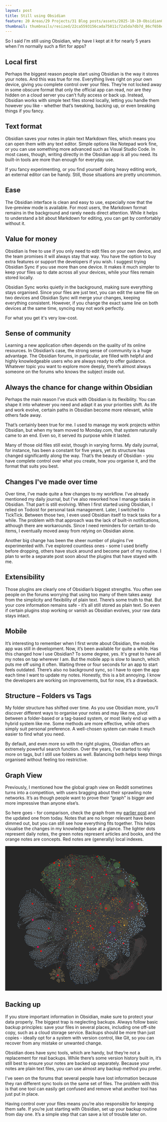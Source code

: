 ```yaml
---
layout: post
title: Still using Obsidian
feature: 20 Areas/29 Projects/31 Blog posts/assets/2025-10-19-ObsidianGraphView.png
thumbnail: thumbnails/resized/22ca5593156cada75811c72a5da7db7d_86cf658e.webp
---
```


So I said I'm still using Obsidian, why have I kept at it for nearly 5 years when I'm normally such a flirt for apps?

## Local first

Perhaps the biggest reason people start using Obsidian is the way it stores your notes. And this was true for me. Everything lives right on your own device, giving you complete control over your files. They’re not locked away in some obscure format that only the official app can read, nor are they hidden on a cloud server you can’t fully access or back up. Instead, Obsidian works with simple text files stored locally, letting you handle them however you like - whether that’s tweaking, backing up, or even breaking things if you fancy.

## Text format

Obsidian saves your notes in plain text Markdown files, which means you can open them with any text editor. Simple options like Notepad work fine, or you can use something more advanced such as Visual Studio Code. In most cases, though, writing directly in the Obsidian app is all you need. Its built-in tools are more than enough for everyday use.

If you fancy experimenting, or you find yourself doing heavy editing work, an external editor can be handy. Still, those situations are pretty uncommon.

## Ease

The Obsidian interface is clean and easy to use, especially now that the live-preview mode is available. For most users, the Markdown format remains in the background and rarely needs direct attention. While it helps to understand a bit about Markdown for editing, you can get by comfortably without it.

## Value for money

Obsidian is free to use if you only need to edit files on your own device, and the team promises it will always stay that way. You have the option to buy extra features or support the developers if you wish. I suggest trying Obsidian Sync if you use more than one device. It makes it much simpler to keep your files up to date across all your devices, while your files remain stored locally.

Obsidian Sync works quietly in the background, making sure everything stays organised. Since your files are just text, you can edit the same file on two devices and Obsidian Sync will merge your changes, keeping everything consistent. However, if you change the exact same line on both devices at the same time, syncing may not work perfectly.

For what you get it's very low-cost.

## Sense of community

Learning a new application often depends on the quality of its online resources. In Obsidian’s case, the strong sense of community is a huge advantage. The Obsidian forums, in particular, are filled with helpful and highly knowledgeable users who are always ready to offer guidance. Whatever topic you want to explore more deeply, there’s almost always someone on the forums who knows the subject inside out.

## Always the chance for change within Obsidian

Perhaps the main reason I’ve stuck with Obsidian is its flexibility. You can shape it into whatever you need and adapt it as your priorities shift. As life and work evolve, certain paths in Obsidian become more relevant, while others fade away.

That’s certainly been true for me. I used to manage my work projects within Obsidian, but when my team moved to Monday.com, that system naturally came to an end. Even so, it served its purpose while it lasted.

Many of those old files still exist, though in varying forms. My daily journal, for instance, has been a constant for five years, yet its structure has changed significantly along the way. That’s the beauty of Obsidian - you have complete control over what you create, how you organise it, and the format that suits you best.

## Changes I've made over time

Over time, I’ve made quite a few changes to my workflow. I’ve already mentioned my daily journal, but I’ve also reworked how I manage tasks in Obsidian. That part is still evolving. When I first started using Obsidian, I relied on Todoist for personal task management. Later, I switched to TickTick. Between those two, I even used Obsidian itself to track tasks for a while. The problem with that approach was the lack of built-in notifications, although there are workarounds. Since I need reminders for certain to-do items, I eventually moved away from relying on Obsidian alone.

Another big change has been the sheer number of plugins I’ve experimented with. I’ve explored countless ones - some I used briefly before dropping, others have stuck around and become part of my routine. I plan to write a separate post soon about the plugins that have stayed with me.

## Extensibility

Those plugins are clearly one of Obsidian’s biggest strengths. You often see people on the forums worrying that using too many of them takes away from the simplicity and flexibility of plain text. There’s some truth to that. But your core information remains safe -  it’s all still stored as plain text. So even if certain plugins stop working or vanish as Obsidian evolves, your raw data stays intact.

## Mobile

It’s interesting to remember when I first wrote about Obsidian, the mobile app was still in development. Now, it’s been available for quite a while. Has this changed how I use Obsidian? To some degree, yes. It's great to have all my notes on tap wherever I am. But the mobile app is slow to launch, which puts me off using it often. Waiting three or four seconds for an app to start feels outdated. There’s also no background sync, so I have to open the app each time I want to update my notes. Honestly, this is a bit annoying. I know the developers are working on improvements, but for now, it’s a drawback.

## Structure – Folders vs Tags

My folder structure has shifted over time. As you use Obsidian more, you’ll discover different ways to organise your notes and may like me, pivot between a folder-based or a tag-based system, or most likely end up with a hybrid system like me. Some methods are more effective, while others simply suit personal preference. A well-chosen system can make it much easier to find what you need.

By default, and even more so with the right plugins, Obsidian offers an extremely powerful search function. Over the years, I’ve started to rely more on tags, but I still use folders as well. Balancing both helps keep things organised without feeling too restrictive.

## Graph View

Previously, I mentioned how the global graph view on Reddit sometimes turns into a competition, with users bragging about their sprawling note networks. It’s as though people want to prove their “graph” is bigger and more impressive than anyone else’s.

So here goes - for comparison, check the graph from my [earlier post](../posts/2021-02-13-using-obsidian) and the updated one from today. Notes that are no longer relevant have been dimmed out, but you can still see how everything fits together. This helps visualise the changes in my knowledge base at a glance. The lighter dots represent daily notes, the green notes represent articles and books, and the orange notes are concepts. Red notes are (generally) local indexes.

![Obsidian graph view](../assets/2025-10-19-ObsidianGraphView.png)

## Backing up

If you store important information in Obsidian, make sure to protect your data properly. The biggest trap is neglecting backups. Always follow basic backup principles: save your files in several places, including one off-site copy, such as a cloud storage service. Backups should be more than just copies - ideally opt for a system with version control, like Git, so you can recover from any mistake or unwanted change.

Obsidian does have sync tools, which are handy, but they’re not a replacement for real backups. While there’s some version history built in, it’s still best to ensure your notes are backed up separately. Because your notes are plain text files, you can use almost any backup method you prefer.

I've seen on the forums that several people have lost information because they ran different sync tools on the same set of files. The problem with this is that one tool can easily get confused and remove what another tool has just put in place.

Having control over your files means you’re also responsible for keeping them safe. If you’re just starting with Obsidian, set up your backup routine from day one. It’s a simple step that can save a lot of trouble later on.
